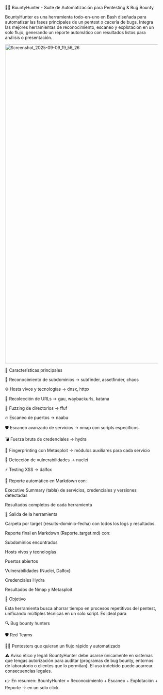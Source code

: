 🕵️‍♂️ BountyHunter - Suite de Automatización para Pentesting & Bug Bounty

BountyHunter es una herramienta todo-en-uno en Bash diseñada para automatizar las fases principales de un pentest o cacería de bugs.
Integra las mejores herramientas de reconocimiento, escaneo y explotación en un solo flujo, generando un reporte automático con resultados listos para análisis o presentación.

<img width="1680" height="1050" alt="Screenshot_2025-09-09_19_56_26" src="https://github.com/user-attachments/assets/8c14d48d-55af-4341-afae-ea9448e76a4b" />

🔑 Características principales

🚀 Reconocimiento de subdominios → subfinder, assetfinder, chaos

🌐 Hosts vivos y tecnologías → dnsx, httpx

📜 Recolección de URLs → gau, waybackurls, katana

🔎 Fuzzing de directorios → ffuf

🔥 Escaneo de puertos → naabu

🛡️ Escaneo avanzado de servicios → nmap con scripts específicos

💣 Fuerza bruta de credenciales → hydra

🎯 Fingerprinting con Metasploit → módulos auxiliares para cada servicio

🧬 Detección de vulnerabilidades → nuclei

⚡ Testing XSS → dalfox

📑 Reporte automático en Markdown con:

Executive Summary (tabla) de servicios, credenciales y versiones detectadas

Resultados completos de cada herramienta

📂 Salida de la herramienta

Carpeta por target (results-dominio-fecha) con todos los logs y resultados.

Reporte final en Markdown (Reporte_target.md) con:

Subdominios encontrados

Hosts vivos y tecnologías

Puertos abiertos

Vulnerabilidades (Nuclei, Dalfox)

Credenciales Hydra

Resultados de Nmap y Metasploit

🤖 Objetivo

Esta herramienta busca ahorrar tiempo en procesos repetitivos del pentest, unificando múltiples técnicas en un solo script.
Es ideal para:

🔍 Bug bounty hunters

🛡️ Red Teams

🧑‍💻 Pentesters que quieran un flujo rápido y automatizado

⚠️ Aviso ético y legal:
BountyHunter debe usarse únicamente en sistemas que tengas autorización para auditar (programas de bug bounty, entornos de laboratorio o clientes que lo permitan).
El uso indebido puede acarrear consecuencias legales.

👉 En resumen:
BountyHunter = Reconocimiento + Escaneo + Explotación + Reporte → en un solo click.
